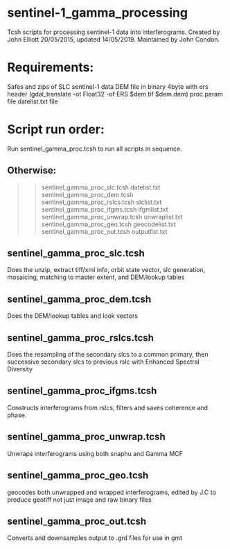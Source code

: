 # sentinel-1_gamma_processing
Tcsh scripts for processing sentinel-1 data into interferograms. Created by John Elliott 20/05/2015, updated 14/05/2019. Maintained by John Condon. 

# Requirements:
Safes and zips of SLC sentinel-1 data 
DEM file in binary 4byte with ers header (gdal_translate -ot Float32 -of ERS $dem.tif $dem.dem)
proc.param file 
datelist.txt file 

# Script run order:
Run sentinel_gamma_proc.tcsh to run all scripts in sequence. 
## Otherwise:
>>sentinel_gamma_proc_slc.tcsh <primary date> datelist.txt 
>>sentinel_gamma_proc_dem.tcsh <primary date>
>>sentinel_gamma_proc_rslcs.tcsh <primary date> slclist.txt
>>sentinel_gamma_proc_ifgms.tcsh <primary date> ifgmlist.txt
>>sentinel_gamma_proc_unwrap.tcsh <primary date> unwraplist.txt
>>sentinel_gamma_proc_geo.tcsh <primary date> geocodelist.txt
>>sentinel_gamma_proc_out.tcsh outputlist.txt
  

## sentinel_gamma_proc_slc.tcsh
Does the unzip, extract tiff/xml info, orbit state vector, slc generation, mosaicing, matching to master extent, and DEM/lookup tables

## sentinel_gamma_proc_dem.tcsh 
 Does the DEM/lookup tables and look vectors

## sentinel_gamma_proc_rslcs.tcsh
   Does the resampling of the secondary slcs to a common primary, then successive secondary slcs to previous rslc with Enhanced Spectral Diversity
 
## sentinel_gamma_proc_ifgms.tcsh
  Constructs interferograms from rslcs, filters and saves coherence and phase. 
  
## sentinel_gamma_proc_unwrap.tcsh 
  Unwraps interferograms using both snaphu and Gamma MCF
 
## sentinel_gamma_proc_geo.tcsh
  geocodes both unwrapped and wrapped interferograms, edited by J.C to produce geotiff not just image and raw binary files 
  
## sentinel_gamma_proc_out.tcsh 
 Converts and downsamples output to .grd files for use in gmt 
  

